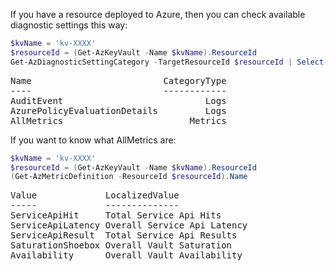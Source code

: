 If you have a resource deployed to Azure, then you can check available diagnostic settings this way:

```powershell
$kvName = 'kv-XXXX'
$resourceId = (Get-AzKeyVault -Name $kvName).ResourceId 
Get-AzDiagnosticSettingCategory -TargetResourceId $resourceId | Select-Object -Property Name, CategoryType
```

<pre>
Name                         CategoryType
----                         ------------
AuditEvent                           Logs
AzurePolicyEvaluationDetails         Logs
AllMetrics                        Metrics
</pre>

If you want to know what AllMetrics are:

```powershell
$kvName = 'kv-XXXX'
$resourceId = (Get-AzKeyVault -Name $kvName).ResourceId 
(Get-AzMetricDefinition -ResourceId $resourceId).Name
```

<pre>
Value             LocalizedValue
-----             --------------
ServiceApiHit     Total Service Api Hits
ServiceApiLatency Overall Service Api Latency
ServiceApiResult  Total Service Api Results
SaturationShoebox Overall Vault Saturation
Availability      Overall Vault Availability
</pre>
